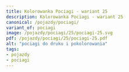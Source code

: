 ```yaml
---
title: Kolorowanka Pociagi - wariant 25
description: Kolorowanka Pociagi - wariant 25
canonical: /pojazdy/pociagi/
variant_of: pociagi
image: /pojazdy/pociagi/25/pociagi-25.svg
pdf: /pojazdy/pociagi/25/pociagi-25.pdf
alt: "pociagi do druku i pokolorowania"
tags:
- pojazdy
- pociagi
---
```

